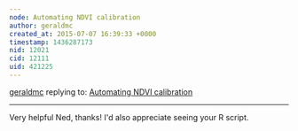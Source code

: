 ```yaml
---
node: Automating NDVI calibration
author: geraldmc
created_at: 2015-07-07 16:39:33 +0000
timestamp: 1436287173
nid: 12021
cid: 12111
uid: 421225
---
```




[geraldmc](../profile/geraldmc) replying to: [Automating NDVI calibration](../notes/nedhorning/06-30-2015/automating-ndvi-calibration)

----
Very helpful Ned, thanks!  I'd also appreciate seeing your R script.